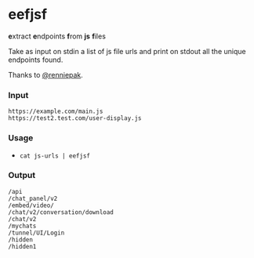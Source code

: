 # eefjsf

**e**xtract **e**ndpoints **f**rom **js** **f**iles

Take as input on stdin a list of js file urls and print on stdout all the unique endpoints found. 

Thanks to [@renniepak](https://twitter.com/renniepak/status/1288371394401783809).

### Input

```
https://example.com/main.js
https://test2.test.com/user-display.js
```

### Usage

- `cat js-urls | eefjsf`

### Output

```
/api
/chat_panel/v2
/embed/video/
/chat/v2/conversation/download
/chat/v2
/mychats
/tunnel/UI/Login
/hidden
/hidden1
```
